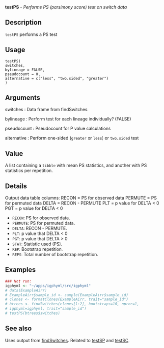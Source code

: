 **testPS** - *Performs PS (parsimony score) test on switch data*

Description
--------------------

`testPS` performs a PS test


Usage
--------------------
```
testPS(
switches,
bylineage = FALSE,
pseudocount = 0,
alternative = c("less", "two.sided", "greater")
)
```

Arguments
-------------------

switches
:   Data frame from findSwitches

bylineage
:   Perform test for each lineage individually? (FALSE)

pseudocount
:   Pseudocount for P value calculations

alternative
:   Perform one-sided (`greater` or `less`)
or `two.sided` test




Value
-------------------

A list containing a `tibble` with mean PS statistics, and another 
with PS statistics per repetition.


Details
-------------------

Output data table columns:
RECON = PS for observed data
PERMUTE = PS for permuted data
DELTA = RECON - PERMUTE
PLT = p value for DELTA < 0
PGT = p value for DELTA < 0

+ `RECON`: PS for observed data.
+ `PERMUTE`: PS for permuted data.
+ `DELTA`:  RECON - PERMUTE.
+ `PLT`: p value that DELTA < 0
+ `PGT`: p value that DELTA > 0
+ `STAT`: Statistic used (PS).
+ `REP`: Bootstrap repetition.
+ `REPS`: Total number of bootstrap repetition.




Examples
-------------------

```R
### Not run:
igphyml <- "~/apps/igphyml/src/igphyml"
# data(ExampleAirr)
# ExampleAirr$sample_id <- sample(ExampleAirr$sample_id)
# clones <- formatClones(ExampleAirr, trait="sample_id")
# btrees <- findSwitches(clones[1:2], bootstraps=10, nproc=1,
# igphyml=igphyml, trait="sample_id")
# testPS(btrees$switches)

```



See also
-------------------

Uses output from [findSwitches](findSwitches.md). Related to [testSP](testSP.md)
and [testSC](testSC.md).






